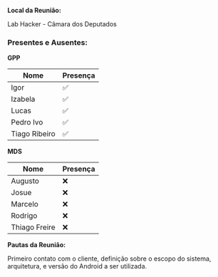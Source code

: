 **Local da Reunião:**

Lab Hacker - Câmara dos Deputados

### Presentes e Ausentes:
**GPP**

Nome      |   Presença
---       |    ---
Igor      |    :white_check_mark:
Izabela   |    :white_check_mark:
Lucas     |    :white_check_mark:
Pedro Ivo |    :white_check_mark:
Tiago Ribeiro |   :white_check_mark:

**MDS**

Nome      |   Presença
---       |    ---
Augusto   |    :x:
Josue     |    :x:
Marcelo   |    :x:
Rodrigo   |    :x:
Thiago Freire|    :x:

**Pautas da Reunião:**

Primeiro contato com o cliente, definição sobre o escopo do sistema, arquitetura, e versão do Android a ser utilizada.